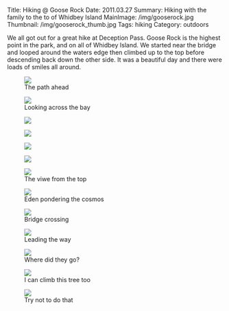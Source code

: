 Title: Hiking @ Goose Rock
Date: 2011.03.27
Summary: Hiking with the family to the to of Whidbey Island
MainImage: /img/gooserock.jpg
Thumbnail: /img/gooserock_thumb.jpg
Tags: hiking
Category: outdoors

We all got out for a great hike at Deception Pass. Goose Rock is the highest point in the park, and on all of Whidbey Island. We started near the bridge and looped around the waters edge then climbed up to the top before descending back down the other side. It was a beautiful day and there were loads of smiles all around.

<p>
<figure><img src="/img/outdoors/gooserock/path.jpg" class="largeimg" />
<figcaption>The path ahead<figcaption>
</figure>
</p>

<p>
<figure><img src="/img/outdoors/gooserock/bay.jpg" class="largeimg" />
<figcaption>Looking across the bay<figcaption>
</figure>
</p>

<p>
<figure><img src="/img/outdoors/gooserock/yellow.jpg" class="largeimg" />
<figcaption><figcaption>
</figure>
</p>
<p>
<figure><img src="/img/outdoors/gooserock/weirdtree.jpg" class="largeimg" />
<figcaption><figcaption>
</figure>
</p>
<p>
<figure><img src="/img/outdoors/gooserock/fungus.jpg" class="largeimg" />
<figcaption><figcaption>
</figure>
</p>
<p>
<figure><img src="/img/outdoors/gooserock/moss.jpg" class="largeimg" />
<figcaption><figcaption>
</figure>
</p>

<p>
<figure><img src="/img/outdoors/gooserock/fromthetop.jpg" class="largeimg" />
<figcaption>The viwe from the top<figcaption>
</figure>
</p>

<p>
<figure><img src="/img/outdoors/gooserock/eden.jpg" class="largeimg" />
<figcaption>Eden pondering the cosmos<figcaption>
</figure>
</p>

<p>
<figure><img src="/img/outdoors/gooserock/bridge.jpg" class="largeimg" />
<figcaption>Bridge crossing<figcaption>
</figure>
</p>

<p>
<figure><img src="/img/outdoors/gooserock/leading.jpg" class="largeimg" />
<figcaption>Leading the way<figcaption>
</figure>
</p>

<p>
<figure><img src="/img/outdoors/gooserock/where.jpg" class="largeimg" />
<figcaption>Where did they go?<figcaption>
</figure>
</p>

<p>
<figure><img src="/img/outdoors/gooserock/inatree.jpg" class="largeimg" />
<figcaption>I can climb this tree too<figcaption>
</figure>
</p>

<p>
<figure><img src="/img/outdoors/gooserock/deadly.jpg" class="largeimg" />
<figcaption>Try not to do that<figcaption>
</figure>
</p>

